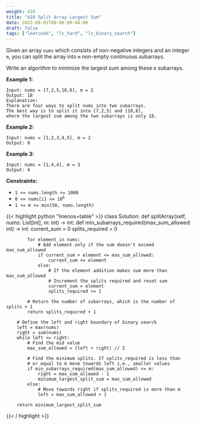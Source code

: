 ```yaml
---
weight: 410
title: "410 Split Array Largest Sum"
date: 2022-09-01T00:00:00-04:00
draft: false
tags: ["leetcode", "lc_hard", "lc_binary_search"]
---
```


Given an array `nums` which consists of non-negative integers and an integer `m`, you can split the array into `m` non-empty continuous subarrays.

Write an algorithm to minimize the largest sum among these `m` subarrays.

**Example 1:**
```
Input: nums = [7,2,5,10,8], m = 2
Output: 18
Explanation:
There are four ways to split nums into two subarrays.
The best way is to split it into [7,2,5] and [10,8],
where the largest sum among the two subarrays is only 18.
```
**Example 2:**
```
Input: nums = [1,2,3,4,5], m = 2
Output: 9
```
**Example 3:**
```
Input: nums = [1,4,4], m = 3
Output: 4
```

**Constraints:**
- `1 <= nums.length <= 1000`
- <code>0 <= nums[i] <= 10<sup>6</sup></code>
- `1 <= m <= min(50, nums.length)`

<div class="tabs"></div>
<div class="tab-content">
<div id="python" class="lang">
{{< highlight python "linenos=table" >}}
class Solution:
    def splitArray(self, nums: List[int], m: int) -> int:
        def min_subarrays_required(max_sum_allowed: int) -> int:
            current_sum = 0
            splits_required = 0
            
            for element in nums:
                # Add element only if the sum doesn't exceed max_sum_allowed
                if current_sum + element <= max_sum_allowed:
                    current_sum += element
                else:
                    # If the element addition makes sum more than max_sum_allowed
                    # Increment the splits required and reset sum
                    current_sum = element
                    splits_required += 1

            # Return the number of subarrays, which is the number of splits + 1
            return splits_required + 1
        
        # Define the left and right boundary of binary search
        left = max(nums)
        right = sum(nums)
        while left <= right:
            # Find the mid value
            max_sum_allowed = (left + right) // 2
            
            # Find the minimum splits. If splits_required is less than
            # or equal to m move towards left i.e., smaller values
            if min_subarrays_required(max_sum_allowed) <= m:
                right = max_sum_allowed - 1
                minimum_largest_split_sum = max_sum_allowed
            else:
                # Move towards right if splits_required is more than m
                left = max_sum_allowed + 1
        
        return minimum_largest_split_sum
{{< / highlight >}}
</div>
</div>
